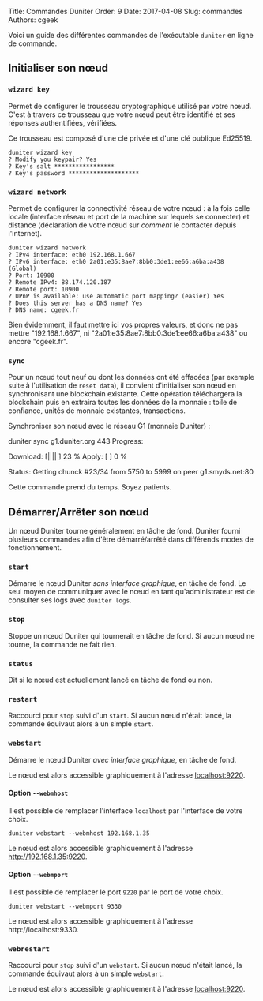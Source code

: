 Title: Commandes Duniter
Order: 9
Date: 2017-04-08
Slug: commandes
Authors: cgeek

Voici un guide des différentes commandes de l'exécutable `duniter` en ligne de commande.

## Initialiser son nœud

### `wizard key`

Permet de configurer le trousseau cryptographique utilisé par votre nœud. C'est à travers ce trousseau que votre nœud peut être identifié et ses réponses authentifiées, vérifiées.

Ce trousseau est composé d'une clé privée et d'une clé publique Ed25519.

    duniter wizard key
    ? Modify you keypair? Yes
    ? Key's salt *****************
    ? Key's password ********************

### `wizard network`

Permet de configurer la connectivité réseau de votre nœud : à la fois celle locale (interface réseau et port de la machine sur lequels se connecter) et distance (déclaration de votre nœud sur *comment* le contacter depuis l'Internet).

    duniter wizard network
    ? IPv4 interface: eth0 192.168.1.667
    ? IPv6 interface: eth0 2a01:e35:8ae7:8bb0:3de1:ee66:a6ba:a438  (Global)
    ? Port: 10900
    ? Remote IPv4: 88.174.120.187
    ? Remote port: 10900
    ? UPnP is available: use automatic port mapping? (easier) Yes
    ? Does this server has a DNS name? Yes
    ? DNS name: cgeek.fr

Bien évidemment, il faut mettre ici vos propres valeurs, et donc ne pas mettre "192.168.1.667", ni "2a01:e35:8ae7:8bb0:3de1:ee66:a6ba:a438" ou encore "cgeek.fr".

### `sync`

Pour un nœud tout neuf ou dont les données ont été effacées (par exemple suite à l'utilisation de `reset data`), il convient d'initialiser son nœud en synchronisant une blockchain existante. Cette opération téléchargera la blockchain puis en extraira toutes les données de la monnaie : toile de confiance, unités de monnaie existantes, transactions.

Synchroniser son nœud avec le réseau Ğ1 (monnaie Duniter) :

   duniter sync g1.duniter.org 443
   Progress:

   Download: [||||                ] 23 %
   Apply:    [                    ] 0 %

   Status: Getting chunck #23/34 from 5750 to 5999 on peer g1.smyds.net:80
   
Cette commande prend du temps. Soyez patients.
   
## Démarrer/Arrêter son nœud

Un nœud Duniter tourne généralement en tâche de fond. Duniter fourni plusieurs commandes afin d'être démarré/arrêté dans différends modes de fonctionnement.

### `start`

Démarre le nœud Duniter *sans interface graphique*, en tâche de fond. Le seul moyen de communiquer avec le nœud en tant qu'administrateur est de consulter ses logs avec `duniter logs`.

### `stop`

Stoppe un nœud Duniter qui tournerait en tâche de fond. Si aucun nœud ne tourne, la commande ne fait rien.

### `status`

Dit si le nœud est actuellement lancé en tâche de fond ou non.

### `restart`

Raccourci pour `stop` suivi d'un `start`. Si aucun nœud n'était lancé, la commande équivaut alors à un simple `start`.

### `webstart`

Démarre le nœud Duniter *avec interface graphique*, en tâche de fond.

Le nœud est alors accessible graphiquement à l'adresse [localhost:9220](http://localhost:9220).

#### Option `--webmhost`

Il est possible de remplacer l'interface `localhost` par l'interface de votre choix.

    duniter webstart --webmhost 192.168.1.35

Le nœud est alors accessible graphiquement à l'adresse http://192.168.1.35:9220.

#### Option `--webmport`

Il est possible de remplacer le port `9220` par le port de votre choix.

    duniter webstart --webmport 9330

Le nœud est alors accessible graphiquement à l'adresse http://localhost:9330.

### `webrestart`

Raccourci pour `stop` suivi d'un `webstart`. Si aucun nœud n'était lancé, la commande équivaut alors à un simple `webstart`.

Le nœud est alors accessible graphiquement à l'adresse [localhost:9220](http://localhost:9220).
